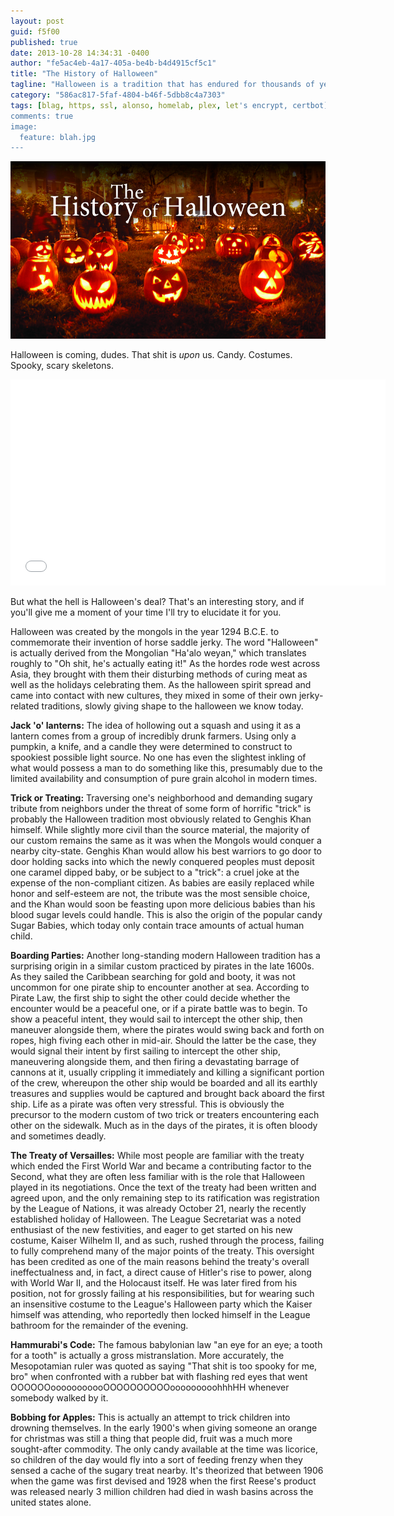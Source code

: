 ```yaml
---
layout: post
guid: f5f00
published: true
date: 2013-10-28 14:34:31 -0400
author: "fe5ac4eb-4a17-405a-be4b-b4d4915cf5c1"
title: "The History of Halloween"
tagline: "Halloween is a tradition that has endured for thousands of years in hundreds of cultures, and that is showing no signs of slowing down. While Christmas is slowly gorging itself on more and more of the year, lets step back and take a look at this spooky, scary custom\'s extensive history."
category: "586ac817-5faf-4804-b46f-5dbb8c4a7303"
tags: [blag, https, ssl, alonso, homelab, plex, let's encrypt, certbot]
comments: true
image:
  feature: blah.jpg
---
```


![](/assets/img/lol/historyofhalloween.png)

Halloween is coming, dudes. That shit is _upon_ us. Candy. Costumes. Spooky, scary skeletons.

<iframe width="600" height="330" src="//www.youtube.com/embed/x-agNTzk0a0" frameborder="0" allowfullscreen=""></iframe>

But what the hell is Halloween's deal? That's an interesting story, and if you'll give me a moment of your time I'll try to elucidate it for you.

Halloween was created by the mongols in the year 1294 B.C.E. to commemorate their invention of horse saddle jerky. The word "Halloween" is actually derived from the Mongolian "Ha'alo weyan," which translates roughly to "Oh shit, he's actually eating it!" As the hordes rode west across Asia, they brought with them their disturbing methods of curing meat as well as the holidays celebrating them. As the halloween spirit spread and came into contact with new cultures, they mixed in some of their own jerky-related traditions, slowly giving shape to the halloween we know today.

**Jack 'o' lanterns:** The idea of hollowing out a squash and using it as a lantern comes from a group of incredibly drunk farmers. Using only a pumpkin, a knife, and a candle they were determined to construct to spookiest possible light source. No one has even the slightest inkling of what would possess a man to do something like this, presumably due to the limited availability and consumption of pure grain alcohol in modern times.

**Trick or Treating:** Traversing one's neighborhood and demanding sugary tribute from neighbors under the threat of some form of horrific "trick" is probably the Halloween tradition most obviously related to Genghis Khan himself. While slightly more civil than the source material, the majority of our custom remains the same as it was when the Mongols would conquer a nearby city-state. Genghis Khan would allow his best warriors to go door to door holding sacks into which the newly conquered peoples must deposit one caramel dipped baby, or be subject to a "trick": a cruel joke at the expense of the non-compliant citizen. As babies are easily replaced while honor and self-esteem are not, the tribute was the most sensible choice, and the Khan would soon be feasting upon more delicious babies than his blood sugar levels could handle. This is also the origin of the popular candy Sugar Babies, which today only contain trace amounts of actual human child.

**Boarding Parties:** Another long-standing modern Halloween tradition has a surprising origin in a similar custom practiced by pirates in the late 1600s. As they sailed the Caribbean searching for gold and booty, it was not uncommon for one pirate ship to encounter another at sea. According to Pirate Law, the first ship to sight the other could decide whether the encounter would be a peaceful one, or if a pirate battle was to begin. To show a peaceful intent, they would sail to intercept the other ship, then maneuver alongside them, where the pirates would swing back and forth on ropes, high fiving each other in mid-air. Should the latter be the case, they would signal their intent by first sailing to intercept the other ship, maneuvering alongside them, and then firing a devastating barrage of cannons at it, usually crippling it immediately and killing a significant portion of the crew, whereupon the other ship would be boarded and all its earthly treasures and supplies would be captured and brought back aboard the first ship. Life as a pirate was often very stressful. This is obviously the precursor to the modern custom of two trick or treaters encountering each other on the sidewalk. Much as in the days of the pirates, it is often bloody and sometimes deadly.

**The Treaty of Versailles:** While most people are familiar with the treaty which ended the First World War and became a contributing factor to the Second, what they are often less familiar with is the role that Halloween played in its negotiations. Once the text of the treaty had been written and agreed upon, and the only remaining step to its ratification was registration by the League of Nations, it was already October 21, nearly the recently established holiday of Halloween. The League Secretariat was a noted enthusiast of the new festivities, and eager to get started on his new costume, Kaiser Wilhelm II, and as such, rushed through the process, failing to fully comprehend many of the major points of the treaty. This oversight has been credited as one of the main reasons behind the treaty's overall ineffectualness and, in fact, a direct cause of Hitler's rise to power, along with World War II, and the Holocaust itself. He was later fired from his position, not for grossly failing at his responsibilities, but for wearing such an insensitive costume to the League's Halloween party which the Kaiser himself was attending, who reportedly then locked himself in the League bathroom for the remainder of the evening.

**Hammurabi's Code:** The famous babylonian law "an eye for an eye; a tooth for a tooth" is actually a gross mistranslation. More accurately, the Mesopotamian ruler was quoted as saying "That shit is too spooky for me, bro" when confronted with a rubber bat with flashing red eyes that went OOOOOOooooooooooOOOOOOOOOOooooooooohhhHH whenever somebody walked by it.

**Bobbing for Apples:** This is actually an attempt to trick children into drowning themselves. In the early 1900's when giving someone an orange for christmas was still a thing that people did, fruit was a much more sought-after commodity. The only candy available at the time was licorice, so children of the day would fly into a sort of feeding frenzy when they sensed a cache of the sugary treat nearby. It's theorized that between 1906 when the game was first devised and 1928 when the first Reese's product was released nearly 3 million children had died in wash basins across the united states alone.